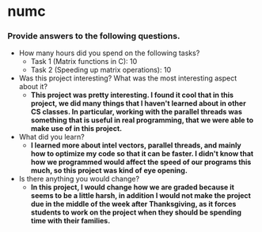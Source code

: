 # numc

### Provide answers to the following questions.
- How many hours did you spend on the following tasks?
  - Task 1 (Matrix functions in C): 10
  - Task 2 (Speeding up matrix operations): 10
- Was this project interesting? What was the most interesting aspect about it?
  - <b>This project was pretty interesting. I found it cool that in this project, we did many things that I haven't learned about in other CS classes. In particular, working with the parallel threads was something that is useful in real programming, that we were able to make use of in this project.</b>
- What did you learn?
  - <b>I learned more about intel vectors, parallel threads, and mainly how to optimize my code so that it can be faster. I didn't know that how we programmed would affect the speed of our programs this much, so this project was kind of eye opening.</b>
- Is there anything you would change?
  - <b>In this project, I would change how we are graded because it seems to be a little harsh, in addition I would not make the project due in the middle of the week after Thanksgiving, as it forces students to work on the project when they should be spending time with their families.</b>
